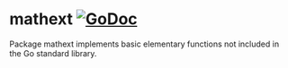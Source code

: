 # mathext [![GoDoc](https://godoc.org/github.com/coderme/gonum/mathext?status.svg)](https://godoc.org/github.com/coderme/gonum/mathext)

Package mathext implements basic elementary functions not included in the Go standard library.
